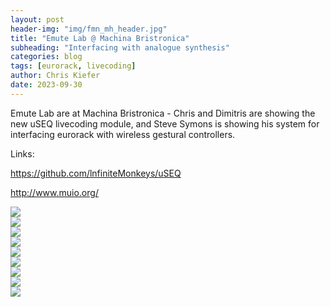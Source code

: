 ```yaml
---
layout: post
header-img: "img/fmn_mh_header.jpg"
title: "Emute Lab @ Machina Bristronica"
subheading: "Interfacing with analogue synthesis"
categories: blog
tags: [eurorack, livecoding]
author: Chris Kiefer
date: 2023-09-30
---
```


Emute Lab are at Machina Bristronica - Chris and Dimitris are showing the new uSEQ livecoding module, and Steve Symons is showing his system for interfacing eurorack with wireless gestural controllers.

Links:

<a href="https://github.com/lnfiniteMonkeys/uSEQ">https://github.com/lnfiniteMonkeys/uSEQ</a>

<a href="http://www.muio.org/">http://www.muio.org/</a>



<img src="/img/bristronica.webp"></img><br>
<img src="/img/bristronica/1.jpg"></img><br>
<img src="/img/bristronica/2.jpg"></img><br>
<img src="/img/bristronica/3.jpg"></img><br>
<img src="/img/bristronica/4.jpg"></img><br>
<img src="/img/bristronica/5.jpg"></img><br>
<img src="/img/bristronica/6.jpg"></img><br>
<img src="/img/bristronica/7.jpg"></img><br>
<img src="/img/bristronica/8.jpg"></img><br>





